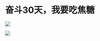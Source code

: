 # 奋斗30天，我要吃焦糖
![](https://cdn.staticaly.com/gh/TV233/blogpic@master/img/QQ图片20220906220556.jpg)

![](https://cdn.staticaly.com/gh/TV233/blogpic@master/img/QQ图片20220906220629.jpg)
[](https://space.bilibili.com/7988541)

